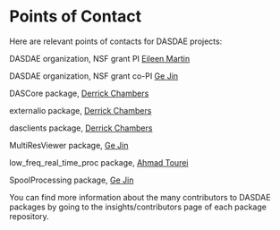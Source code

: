 <!--
Add your name and github handle here in alphabetic order by last name.
Include one empty line between contributors.
-->

# Points of Contact

Here are relevant points of contacts for DASDAE projects:

DASDAE organization, NSF grant PI [Eileen Martin](https://github.com/eileenrmartin)

DASDAE organization, NSF grant co-PI [Ge Jin](https://github.com/jinwar)

DASCore package, [Derrick Chambers](https://github.com/d-chambers)

externalio package, [Derrick Chambers](https://github.com/d-chambers)

dasclients package, [Derrick Chambers](https://github.com/d-chambers)

MultiResViewer package, [Ge Jin](https://github.com/jinwar)

low\_freq\_real\_time\_proc package, [Ahmad Tourei](https://github.com/ahmadtourei/)

SpoolProcessing package, [Ge Jin](https://github.com/jinwar)




You can find more information about the many contributors to DASDAE 
packages by going to the insights/contributors page of each package
repository.
